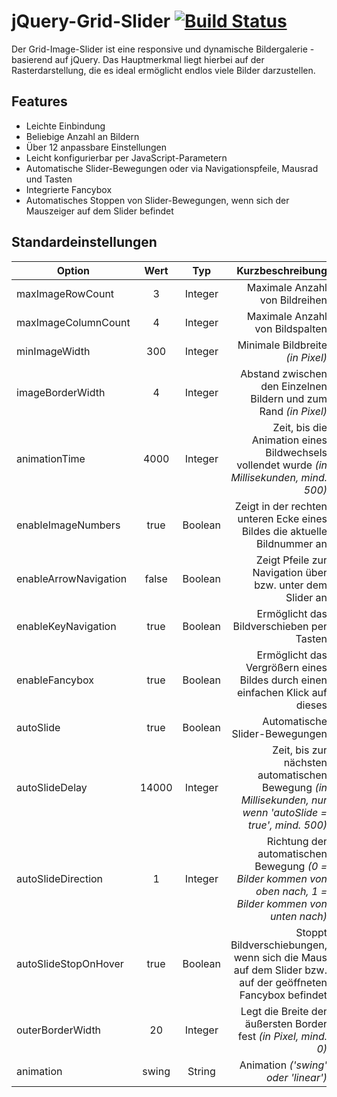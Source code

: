 # jQuery-Grid-Slider [![Build Status](https://travis-ci.org/cldwalker/table.png?branch=master)](https://travis-ci.org/cldwalker/rubydoc)
Der Grid-Image-Slider ist eine responsive und dynamische Bildergalerie - basierend auf jQuery.
Das Hauptmerkmal liegt hierbei auf der Rasterdarstellung, die es ideal ermöglicht endlos viele Bilder darzustellen.

Features
--------
* Leichte Einbindung
* Beliebige Anzahl an Bildern
* Über 12 anpassbare Einstellungen
* Leicht konfigurierbar per JavaScript-Parametern
* Automatische Slider-Bewegungen oder via Navigationspfeile, Mausrad und Tasten
* Integrierte Fancybox
* Automatisches Stoppen von Slider-Bewegungen, wenn sich der Mauszeiger auf dem Slider befindet

Standardeinstellungen
---------------------
| Option                | Wert   | Typ     | Kurzbeschreibung                                                                                            |
| --------------------- |:------:| :------:|-----------------------------------------------------------------------------------------------------------: |
| maxImageRowCount      | 3      | Integer | Maximale Anzahl von Bildreihen
| maxImageColumnCount   | 4      | Integer | Maximale Anzahl von Bildspalten
| minImageWidth         | 300    | Integer | Minimale Bildbreite *(in Pixel)*
| imageBorderWidth      | 4      | Integer | Abstand zwischen den Einzelnen Bildern und zum Rand *(in Pixel)*
| animationTime         | 4000   | Integer | Zeit, bis die Animation eines Bildwechsels vollendet wurde *(in Millisekunden, mind. 500)*
| enableImageNumbers    | true   | Boolean | Zeigt in der rechten unteren Ecke eines Bildes die aktuelle Bildnummer an
| enableArrowNavigation | false  | Boolean | Zeigt Pfeile zur Navigation über bzw. unter dem Slider an
| enableKeyNavigation   | true   | Boolean | Ermöglicht das Bildverschieben per Tasten
| enableFancybox        | true   | Boolean | Ermöglicht das Vergrößern eines Bildes durch einen einfachen Klick auf dieses
| autoSlide             | true   | Boolean | Automatische Slider-Bewegungen
| autoSlideDelay        | 14000  | Integer | Zeit, bis zur nächsten automatischen Bewegung *(in Millisekunden, nur wenn 'autoSlide = true', mind. 500)*
| autoSlideDirection    | 1      | Integer | Richtung der automatischen Bewegung *(0 = Bilder kommen von oben nach, 1 = Bilder kommen von unten nach)*
| autoSlideStopOnHover  | true   | Boolean | Stoppt Bildverschiebungen, wenn sich die Maus auf dem Slider bzw. auf der geöffneten Fancybox befindet
| outerBorderWidth      | 20     | Integer | Legt die Breite der äußersten Border fest *(in Pixel, mind. 0)*
| animation             | swing  | String  | Animation *('swing' oder 'linear')*